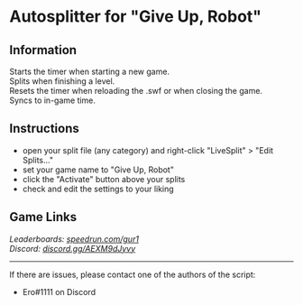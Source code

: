 # Autosplitter for "Give Up, Robot"
## Information
Starts the timer when starting a new game.  
Splits when finishing a level.  
Resets the timer when reloading the .swf or when closing the game.  
Syncs to in-game time.

## Instructions
* open your split file (any category) and right-click "LiveSplit" > "Edit Splits..."
* set your game name to "Give Up, Robot"
* click the "Activate" button above your splits
* check and edit the settings to your liking

## Game Links
*Leaderboards: [speedrun.com/gur1](https://speedrun.com/gur1)*  
*Discord: [discord.gg/AEXM9dJyvy](https://discord.gg/AEXM9dJyvy)*

---
If there are issues, please contact one of the authors of the script:  
* Ero#1111 on Discord